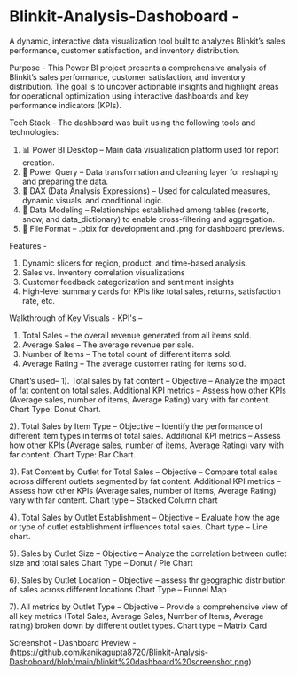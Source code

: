 # Blinkit-Analysis-Dashoboard - 
A dynamic, interactive data visualization tool built to analyzes Blinkit’s sales performance, customer satisfaction, and inventory distribution.

Purpose -
This Power BI project presents a comprehensive analysis of Blinkit’s sales performance, customer satisfaction, and inventory distribution. The goal is to uncover actionable insights and highlight areas for operational optimization using interactive dashboards and key performance indicators (KPIs).


Tech Stack - 
The dashboard was built using the following tools and technologies:
1) 📊 Power BI Desktop – Main data visualization platform used for report creation.
2) 📂 Power Query – Data transformation and cleaning layer for reshaping and preparing the data.
3) 🧠 DAX (Data Analysis Expressions) – Used for calculated measures, dynamic visuals, and conditional logic.
4) 📝 Data Modeling – Relationships established among tables (resorts, snow, and data_dictionary) to enable cross-filtering and aggregation.
5) 📁 File Format – .pbix for development and .png for dashboard previews.


Features -
1) Dynamic slicers for region, product, and time-based analysis.
2) Sales vs. Inventory correlation visualizations
3) Customer feedback categorization and sentiment insights
4) High-level summary cards for KPIs like total sales, returns, satisfaction rate, etc.


Walkthrough of Key Visuals -
KPI's –
1.	Total Sales – the overall revenue generated from all items sold.
2.	Average Sales – The average revenue per sale.
3.	Number of Items – The total count of different items sold.
4.	Average Rating – The average customer rating for items sold.


Chart’s used– 
1). Total sales by fat content –
Objective – Analyze the impact of fat content on total sales.
Additional KPI metrics – Assess how other KPIs (Average sales, number of items, Average Rating) vary with far content.
Chart Type: Donut Chart.

2). Total Sales by Item Type – 
Objective – Identify the performance of different item types in terms of total sales.
Additional KPI metrics – Assess how other KPIs (Average sales, number of items, Average Rating) vary with far content.
Chart Type: Bar Chart.

3). Fat Content by Outlet for Total Sales – 
Objective – Compare total sales across different outlets segmented by fat content.
Additional KPI metrics – Assess how other KPIs (Average sales, number of items, Average Rating) vary with far content.
Chart type – Stacked Column chart

4). Total Sales by Outlet Establishment – 
Objective – Evaluate how the age or type of outlet establishment influences total sales.
Chart type – Line chart.

5). Sales by Outlet Size –
Objective – Analyze the correlation between outlet size and total sales
Chart Type – Donut / Pie Chart

6). Sales by Outlet Location – 
Objective – assess thr geographic distribution of sales across different locations
Chart Type – Funnel Map

7). All metrics by Outlet Type – 
Objective – Provide a comprehensive view of all key metrics (Total Sales, Average Sales, Number of Items, Average rating) broken down by different outlet types.
Chart type – Matrix Card


Screenshot - 
Dashboard Preview - (https://github.com/kanikagupta8720/Blinkit-Analysis-Dashoboard/blob/main/blinkit%20dashboard%20screenshot.png)
